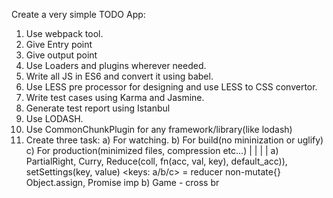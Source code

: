 Create a very simple TODO App:
1) Use webpack tool.
2) Give Entry point
3) Give output point
4) Use Loaders and plugins wherever needed.
5) Write all JS in ES6 and convert it using babel.
6) Use LESS pre processor for designing and use LESS to CSS convertor.
7) Write test cases using Karma and Jasmine.
8) Generate test report using Istanbul
9) Use LODASH.
9) Use CommonChunkPlugin for any framework/library(like lodash)
10) Create three task: 
    a) For watching.
    b) For build(no mininization or uglify)
    c) For production(minimized files, compression etc...)
| | | |
a) PartialRight, Curry, Reduce(coll, fn(acc, val, key), default_acc)), setSettings(key, value) <keys: a/b/c> = reducer non-mutate{} Object.assign, Promise imp
b) Game - cross br